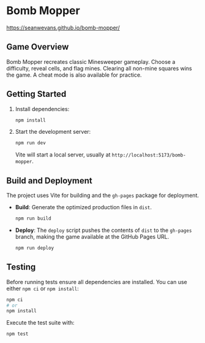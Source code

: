# Bomb Mopper

https://seanwevans.github.io/bomb-mopper/


## Game Overview

Bomb Mopper recreates classic Minesweeper gameplay. Choose a difficulty, reveal cells, and flag mines. Clearing all non-mine squares wins the game. A cheat mode is also available for practice.

## Getting Started

1. Install dependencies:
   ```bash
   npm install
   ```
2. Start the development server:
   ```bash
   npm run dev
   ```
   Vite will start a local server, usually at `http://localhost:5173/bomb-mopper`.

## Build and Deployment

The project uses Vite for building and the `gh-pages` package for deployment.

- **Build**: Generate the optimized production files in `dist`.
  ```bash
  npm run build
  ```
- **Deploy**: The `deploy` script pushes the contents of `dist` to the `gh-pages` branch, making the game available at the GitHub Pages URL.
  ```bash
  npm run deploy
  ```

## Testing

Before running tests ensure all dependencies are installed. You can use either `npm ci` or `npm install`:

```bash
npm ci
# or
npm install
```

Execute the test suite with:

```bash
npm test
```

